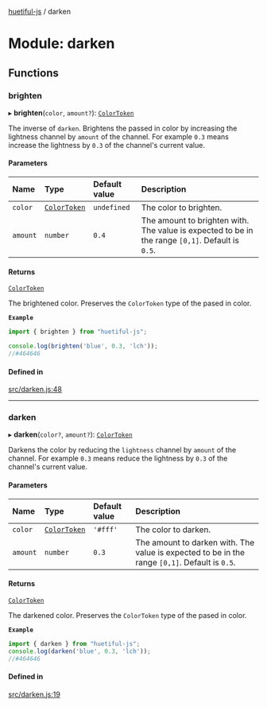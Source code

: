 [huetiful-js](../README.md) / darken

# Module: darken

## Functions

### brighten

▸ **brighten**(`color`, `amount?`): [`ColorToken`](alpha.md#colortoken)

The inverse of `darken`. Brightens the passed in color by increasing the lightness channel by `amount` of the channel. For example `0.3` means increase the lightness by `0.3` of the channel's current value.

#### Parameters

| Name | Type | Default value | Description |
| :------ | :------ | :------ | :------ |
| `color` | [`ColorToken`](alpha.md#colortoken) | `undefined` | The color to brighten. |
| `amount` | `number` | `0.4` | The amount to brighten with. The value is expected to be in the range `[0,1]`. Default is `0.5`. |

#### Returns

[`ColorToken`](alpha.md#colortoken)

The brightened color. Preserves the `ColorToken` type of the pased in color.

**`Example`**

```ts
import { brighten } from "huetiful-js";

console.log(brighten('blue', 0.3, 'lch'));
//#464646
```

#### Defined in

[src/darken.js:48](https://github.com/prjctimg/huetiful/blob/ed00af0/src/darken.js#L48)

___

### darken

▸ **darken**(`color?`, `amount?`): [`ColorToken`](alpha.md#colortoken)

Darkens the color by reducing the `lightness` channel by `amount` of the channel. For example `0.3` means reduce the lightness by `0.3` of the channel's current value.

#### Parameters

| Name | Type | Default value | Description |
| :------ | :------ | :------ | :------ |
| `color` | [`ColorToken`](alpha.md#colortoken) | `'#fff'` | The color to darken. |
| `amount` | `number` | `0.3` | The amount to darken with. The value is expected to be in the range `[0,1]`. Default is `0.5`. |

#### Returns

[`ColorToken`](alpha.md#colortoken)

The darkened color. Preserves the `ColorToken` type of the pased in color.

**`Example`**

```ts
import { darken } from "huetiful-js";
console.log(darken('blue', 0.3, 'lch'));
//#464646
```

#### Defined in

[src/darken.js:19](https://github.com/prjctimg/huetiful/blob/ed00af0/src/darken.js#L19)
